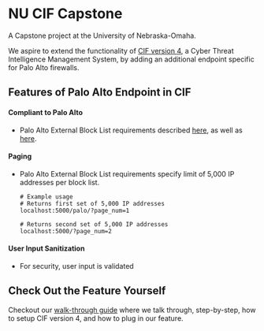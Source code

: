 # NU CIF Capstone 
A Capstone project at the University of Nebraska-Omaha.  

We aspire to extend the functionality of [CIF version 4](https://github.com/csirtgadgets/verbose-robot/wiki/Introduction), a Cyber Threat Intelligence Management System, by adding an additional endpoint specific for Palo Alto firewalls.

## Features of Palo Alto Endpoint in CIF
#### Compliant to Palo Alto 
* Palo Alto External Block List requirements described [here](https://docs.paloaltonetworks.com/pan-os/8-1/pan-os-admin/policy/use-an-external-dynamic-list-in-policy/external-dynamic-list.html#idf36cb80a-77f1-4d17-9c4b-7efe9fe426af), as well as [here](https://knowledgebase.paloaltonetworks.com/KCSArticleDetail?id=kA10g000000ClVYCA0).
#### Paging
* Palo Alto External Block List requirements specify limit of 5,000 IP addresses per block list.
      
      # Example usage
      # Returns first set of 5,000 IP addresses
      localhost:5000/palo/?page_num=1
      
      # Returns second set of 5,000 IP addresses
      localhost:5000/?page_num=2

#### User Input Sanitization 
* For security, user input is validated

## Check Out the Feature Yourself
Checkout our [walk-through guide](https://github.com/neil-unomaha/CIF_CYBR_8950/blob/master/cif-install-walkthrough.md) where we talk through, step-by-step, how to setup CIF version 4, and how to plug in our feature. 
